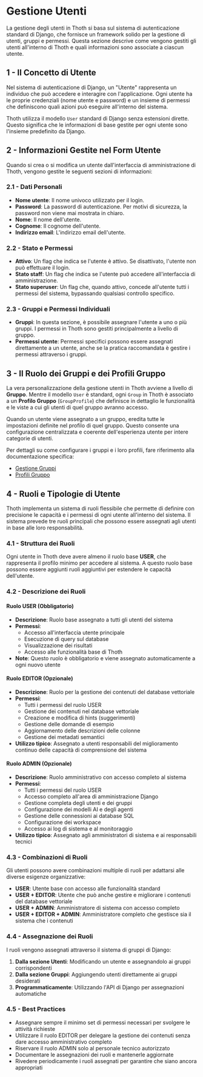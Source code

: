 # Gestione Utenti

La gestione degli utenti in Thoth si basa sul sistema di autenticazione standard di Django, che fornisce un framework solido per la gestione di utenti, gruppi e permessi. Questa sezione descrive come vengono gestiti gli utenti all'interno di Thoth e quali informazioni sono associate a ciascun utente.

## 1 - Il Concetto di Utente

Nel sistema di autenticazione di Django, un "Utente" rappresenta un individuo che pu&#xF2; accedere e interagire con l'applicazione. Ogni utente ha le proprie credenziali (nome utente e password) e un insieme di permessi che definiscono quali azioni pu&#xF2; eseguire all'interno del sistema.

Thoth utilizza il modello `User` standard di Django senza estensioni dirette. Questo significa che le informazioni di base gestite per ogni utente sono l'insieme predefinito da Django.

## 2 - Informazioni Gestite nel Form Utente

Quando si crea o si modifica un utente dall'interfaccia di amministrazione di Thoth, vengono gestite le seguenti sezioni di informazioni:

### 2.1 - Dati Personali
- **Nome utente**: Il nome univoco utilizzato per il login.
- **Password**: La password di autenticazione. Per motivi di sicurezza, la password non viene mai mostrata in chiaro.
- **Nome**: Il nome dell'utente.
- **Cognome**: Il cognome dell'utente.
- **Indirizzo email**: L'indirizzo email dell'utente.

### 2.2 - Stato e Permessi
- **Attivo**: Un flag che indica se l'utente &#xE8; attivo. Se disattivato, l'utente non pu&#xF2; effettuare il login.
- **Stato staff**: Un flag che indica se l'utente pu&#xF2; accedere all'interfaccia di amministrazione.
- **Stato superuser**: Un flag che, quando attivo, concede all'utente tutti i permessi del sistema, bypassando qualsiasi controllo specifico.

### 2.3 - Gruppi e Permessi Individuali
- **Gruppi**: In questa sezione, &#xE8; possibile assegnare l'utente a uno o pi&#xF9; gruppi. I permessi in Thoth sono gestiti principalmente a livello di gruppo.
- **Permessi utente**: Permessi specifici possono essere assegnati direttamente a un utente, anche se la pratica raccomandata &#xE8; gestire i permessi attraverso i gruppi.

## 3 - Il Ruolo dei Gruppi e dei Profili Gruppo

La vera personalizzazione della gestione utenti in Thoth avviene a livello di **Gruppo**. Mentre il modello `User` &#xE8; standard, ogni `Group` in Thoth &#xE8; associato a un **Profilo Gruppo** (`GroupProfile`) che definisce in dettaglio le funzionalit&#xE0; e le viste a cui gli utenti di quel gruppo avranno accesso.

Quando un utente viene assegnato a un gruppo, eredita tutte le impostazioni definite nel profilo di quel gruppo. Questo consente una configurazione centralizzata e coerente dell'esperienza utente per intere categorie di utenti.

Per dettagli su come configurare i gruppi e i loro profili, fare riferimento alla documentazione specifica:
- [Gestione Gruppi](3.1.1.1-groups.md)
- [Profili Gruppo](3.1.1.3-group_profiles.md)

## 4 - Ruoli e Tipologie di Utente

Thoth implementa un sistema di ruoli flessibile che permette di definire con precisione le capacità e i permessi di ogni utente all'interno del sistema. Il sistema prevede tre ruoli principali che possono essere assegnati agli utenti in base alle loro responsabilità.

### 4.1 - Struttura dei Ruoli

Ogni utente in Thoth deve avere almeno il ruolo base **USER**, che rappresenta il profilo minimo per accedere al sistema. A questo ruolo base possono essere aggiunti ruoli aggiuntivi per estendere le capacità dell'utente.

### 4.2 - Descrizione dei Ruoli

#### Ruolo USER (Obbligatorio)
- **Descrizione**: Ruolo base assegnato a tutti gli utenti del sistema
- **Permessi**: 
  - Accesso all'interfaccia utente principale
  - Esecuzione di query sul database
  - Visualizzazione dei risultati
  - Accesso alle funzionalità base di Thoth
- **Note**: Questo ruolo è obbligatorio e viene assegnato automaticamente a ogni nuovo utente

#### Ruolo EDITOR (Opzionale)
- **Descrizione**: Ruolo per la gestione dei contenuti del database vettoriale
- **Permessi**:
  - Tutti i permessi del ruolo USER
  - Gestione dei contenuti nel database vettoriale
  - Creazione e modifica di hints (suggerimenti)
  - Gestione delle domande di esempio
  - Aggiornamento delle descrizioni delle colonne
  - Gestione dei metadati semantici
- **Utilizzo tipico**: Assegnato a utenti responsabili del miglioramento continuo delle capacità di comprensione del sistema

#### Ruolo ADMIN (Opzionale)
- **Descrizione**: Ruolo amministrativo con accesso completo al sistema
- **Permessi**:
  - Tutti i permessi del ruolo USER
  - Accesso completo all'area di amministrazione Django
  - Gestione completa degli utenti e dei gruppi
  - Configurazione dei modelli AI e degli agenti
  - Gestione delle connessioni ai database SQL
  - Configurazione dei workspace
  - Accesso ai log di sistema e al monitoraggio
- **Utilizzo tipico**: Assegnato agli amministratori di sistema e ai responsabili tecnici

### 4.3 - Combinazioni di Ruoli

Gli utenti possono avere combinazioni multiple di ruoli per adattarsi alle diverse esigenze organizzative:

- **USER**: Utente base con accesso alle funzionalità standard
- **USER + EDITOR**: Utente che può anche gestire e migliorare i contenuti del database vettoriale
- **USER + ADMIN**: Amministratore di sistema con accesso completo
- **USER + EDITOR + ADMIN**: Amministratore completo che gestisce sia il sistema che i contenuti

### 4.4 - Assegnazione dei Ruoli

I ruoli vengono assegnati attraverso il sistema di gruppi di Django:

1. **Dalla sezione Utenti**: Modificando un utente e assegnandolo ai gruppi corrispondenti
2. **Dalla sezione Gruppi**: Aggiungendo utenti direttamente ai gruppi desiderati
3. **Programmaticamente**: Utilizzando l'API di Django per assegnazioni automatiche

### 4.5 - Best Practices

- Assegnare sempre il minimo set di permessi necessari per svolgere le attività richieste
- Utilizzare il ruolo EDITOR per delegare la gestione dei contenuti senza dare accesso amministrativo completo
- Riservare il ruolo ADMIN solo al personale tecnico autorizzato
- Documentare le assegnazioni dei ruoli e mantenerle aggiornate
- Rivedere periodicamente i ruoli assegnati per garantire che siano ancora appropriati